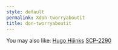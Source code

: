 ```yaml
---
style: default
permalink: Xdon-tworryaboutit
title: don-tworryaboutit
---
```

You may also like:
[Hugo Hijinks](http://scp-wiki.net/hugo-hijinks)
[SCP-2290](http://scp-wiki.net/scp-2290)